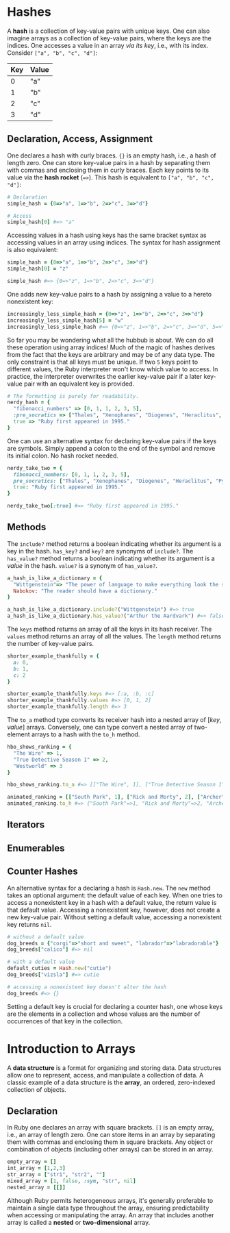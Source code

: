 # Hashes

A **hash** is a collection of key-value pairs with unique keys. One can also
imagine arrays as a collection of key-value pairs, where the keys are the
indices. One accesses a value in an array _via its key_, i.e., with its index.
Consider `["a", "b", "c", "d"]`:

| Key | Value |
|---|---|
| 0 | "a" |
| 1 | "b" |
| 2 | "c" |
| 3 | "d" |


## Declaration, Access, Assignment

One declares a hash with curly braces. `{}` is an empty hash, i.e., a hash of
length zero. One can store key-value pairs in a hash by separating them with
commas and enclosing them in curly braces. Each key points to its value via the
**hash rocket** (`=>`). This hash is equivalent to `["a", "b", "c", "d"]`:

```ruby
# Declaration
simple_hash = {0=>"a", 1=>"b", 2=>"c", 3=>"d"}

# Access
simple_hash[0] #=> "a"
```

Accessing values in a hash using keys has the same bracket syntax as accessing
values in an array using indices. The syntax for hash assignment is also
equivalent:

```ruby
simple_hash = {0=>"a", 1=>"b", 2=>"c", 3=>"d"}
simple_hash[0] = "z"

simple_hash #=> {0=>"z", 1=>"b", 2=>"c", 3=>"d"}
```

One adds new key-value pairs to a hash by assigning a value to a hereto
nonexistent key:

```ruby
increasingly_less_simple_hash = {0=>"z", 1=>"b", 2=>"c", 3=>"d"}
increasingly_less_simple_hash[5] = "w"
increasingly_less_simple_hash #=> {0=>"z", 1=>"b", 2=>"c", 3=>"d", 5=>"w"}
```

So far you may be wondering what all the hubbub is about. We can do all these
operation using array indices! Much of the magic of hashes derives from the fact
that the keys are arbitrary and may be of any data type. The only constraint is
that all keys must be unique. If two `5` keys point to different values, the
Ruby interpreter won't know which value to access. In practice, the interpreter
overwrites the earlier key-value pair if a later key-value pair with an
equivalent key is provided.

```ruby
# The formatting is purely for readability.
nerdy_hash = {
  "fibonacci_numbers" => [0, 1, 1, 2, 3, 5],
  :pre_socratics => ["Thales", "Xenophanes", "Diogenes", "Heraclitus", "Pythagoras"],
  true => "Ruby first appeared in 1995."
}
```

One can use an alternative syntax for declaring key-value pairs if the keys are
symbols. Simply append a colon to the end of the symbol and remove its initial
colon. No hash rocket needed.

```ruby
nerdy_take_two = {
  fibonacci_numbers: [0, 1, 1, 2, 3, 5],
  pre_socratics: ["Thales", "Xenophanes", "Diogenes", "Heraclitus", "Pythagoras"],
  true: "Ruby first appeared in 1995."
}

nerdy_take_two[:true] #=> "Ruby first appeared in 1995."
```


## Methods

The `include?` method returns a boolean indicating whether its argument is a key
in the hash. `has_key?` and `key?` are synonyms of `include?`. The `has_value?`
method returns a boolean indicating whether its argument is a _value_ in the
hash. `value?` is a synonym of `has_value?`.

```ruby
a_hash_is_like_a_dictionary = {
  "Wittgenstein"=> "The power of language to make everything look the same which appears in its crassest form in the dictionary",
  Nabokov: "The reader should have a dictionary."
}

a_hash_is_like_a_dictionary.include?("Wittgenstein") #=> true
a_hash_is_like_a_dictionary.has_value?("Arthur the Aardvark") #=> false
```

The `keys` method returns an array of all the keys in its hash receiver. The
`values` method returns an array of all the values. The `length` method returns
the number of key-value pairs.

```ruby
shorter_example_thankfully = {
  a: 0,
  b: 1,
  c: 2
}

shorter_example_thankfully.keys #=> [:a, :b, :c]
shorter_example_thankfully.values #=> [0, 1, 2]
shorter_example_thankfully.length #=> 3
```

The `to_a` method type converts its receiver hash into a nested array of [_key_,
_value_] arrays. Conversely, one can type convert a nested array of two-element
arrays to a hash with the `to_h` method.

```ruby
hbo_shows_ranking = {
  "The Wire" => 1,
  "True Detective Season 1" => 2,
  "Westworld" => 3
}

hbo_shows_ranking.to_a #=> [["The Wire", 1], ["True Detective Season 1", 2], ["Westworld", 3]]

animated_ranking = [["South Park", 1], ["Rick and Morty", 2], ["Archer", 3]]
animated_ranking.to_h #=> {"South Park"=>1, "Rick and Morty"=>2, "Archer"=>3}
```


## Iterators

## Enumerables

## Counter Hashes

An alternative syntax for a declaring a hash is `Hash.new`. The `new` method
takes an optional argument: the default value of each key. When one tries to
access a nonexistent key in a hash with a default value, the return value is
that default value. Accessing a nonexistent key, however, does not create a new
key-value pair. Without setting a default value, accessing a nonexistent key
returns `nil`.

```ruby
# without a default value
dog_breeds = {"corgi"=>"short and sweet", "labrador"=>"labradorable"}
dog_breeds["calico"] #=> nil

# with a default value
default_cuties = Hash.new("cutie")
dog_breeds["vizsla"] #=> cutie

# accessing a nonexistent key doesn't alter the hash
dog_breeds #=> {}
```

Setting a default key is crucial for declaring a counter hash, one whose keys
are the elements in a collection and whose values are the number of occurrences
of that key in the collection.





# Introduction to Arrays

A **data structure** is a format for organizing and storing data. Data
structures allow one to represent, access, and manipulate a collection of data.
A classic example of a data structure is the **array**, an ordered,
zero-indexed collection of objects.


## Declaration

In Ruby one declares an array with square brackets. `[]` is an empty array,
i.e., an array of length zero. One can store items in an array by separating
them with commas and enclosing them in square brackets. Any object or
combination of objects (including other arrays) can be stored in an array.

```ruby
empty_array = []
int_array = [1,2,3]
str_array = ["str1", "str2", ""]
mixed_array = [1, false, :sym, "str", nil]
nested_array = [[]]
```

Although Ruby permits heterogeneous arrays, it's generally preferable to
maintain a single data type throughout the array, ensuring predictability when
accessing or manipulating the array. An array that includes another array is
called a **nested** or **two-dimensional** array.
